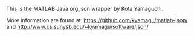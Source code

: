 This is the MATLAB Java org.json wrapper by Kota Yamaguchi.

More information are found at:
https://github.com/kyamagu/matlab-json/
and
http://www.cs.sunysb.edu/~kyamagu/software/json/
